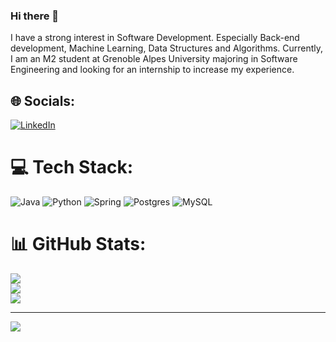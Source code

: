 ### Hi there 👋
I have a strong interest in Software Development. Especially Back-end development, Machine Learning, Data Structures and Algorithms. Currently, I am an M2 student at Grenoble Alpes University majoring in Software Engineering and looking for an internship to increase my experience.

## 🌐 Socials:
[![LinkedIn](https://img.shields.io/badge/LinkedIn-%230077B5.svg?logo=linkedin&logoColor=white)](https://linkedin.com/in/https://www.linkedin.com/in/samandar-ibragimov/) 

# 💻 Tech Stack:
![Java](https://img.shields.io/badge/java-%23ED8B00.svg?style=for-the-badge&logo=java&logoColor=white) ![Python](https://img.shields.io/badge/python-3670A0?style=for-the-badge&logo=python&logoColor=ffdd54) ![Spring](https://img.shields.io/badge/spring-%236DB33F.svg?style=for-the-badge&logo=spring&logoColor=white) ![Postgres](https://img.shields.io/badge/postgres-%23316192.svg?style=for-the-badge&logo=postgresql&logoColor=white) ![MySQL](https://img.shields.io/badge/mysql-%2300f.svg?style=for-the-badge&logo=mysql&logoColor=white)
# 📊 GitHub Stats:
![](https://github-readme-stats.vercel.app/api?username=samandaribragimov&theme=default&hide_border=false&include_all_commits=true&count_private=true)<br/>
![](https://github-readme-streak-stats.herokuapp.com/?user=samandaribragimov&theme=default&hide_border=false)<br/>
![](https://github-readme-stats.vercel.app/api/top-langs/?username=samandaribragimov&theme=default&hide_border=false&include_all_commits=true&count_private=true&layout=compact)

---
[![](https://visitcount.itsvg.in/api?id=samandaribragimov&icon=0&color=0)](https://visitcount.itsvg.in)

<!-- Proudly created with GPRM ( https://gprm.itsvg.in ) -->

